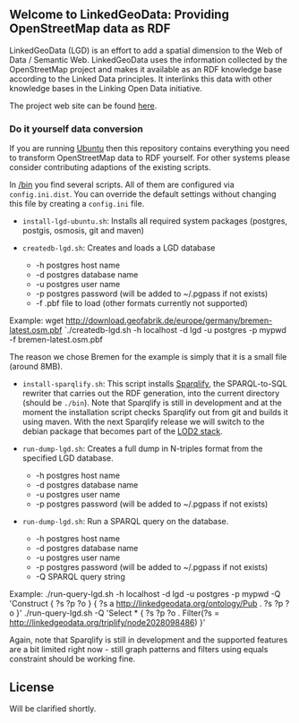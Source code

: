 ## Welcome to LinkedGeoData: Providing OpenStreetMap data as RDF
LinkedGeoData (LGD) is an effort to add a spatial dimension to the Web of Data / Semantic Web. LinkedGeoData uses the information collected by the OpenStreetMap project and makes it available as an RDF knowledge base according to the Linked Data principles. It interlinks this data with other knowledge bases in the Linking Open Data initiative.

The project web site can be found [here](http://linkedgeodata.org).

### Do it yourself data conversion
If you are running [Ubuntu](http://www.ubuntu.com) then this repository contains everything you need to transform OpenStreetMap data to RDF yourself.
For other systems please consider contributing adaptions of the existing scripts.

In [/bin](https://github.com/GeoKnow/LinkedGeoData/tree/master/bin) you find several scripts.
All of them are configured via `config.ini.dist`. You can override the default settings without changing this file by creating a `config.ini` file.


* `install-lgd-ubuntu.sh`: Installs all required system packages (postgres, postgis, osmosis, git and maven)


* `createdb-lgd.sh`: Creates and loads a LGD database
  * -h  postgres host name
  * -d  postgres database name
  * -u  postgres user name
  * -p  postgres password (will be added to ~/.pgpass if not exists)
  * -f  .pbf file to load (other formats currently not supported)

Example:
    wget http://download.geofabrik.de/europe/germany/bremen-latest.osm.pbf
    `./createdb-lgd.sh -h localhost -d lgd -u postgres -p mypwd -f bremen-latest.osm.pbf

The reason we chose Bremen for the example is simply that it is a small file (around 8MB).


* `install-sparqlify.sh`: This script installs [Sparqlify](https://github.com/AKSW/Sparqlify), the SPARQL-to-SQL rewriter that carries out the RDF generation, into the current directory (should be `./bin`). Note that Sparqlify is still in development and at the moment the installation script checks Sparqlify out from git and builds it using maven.
With the next Sparqlify release we will switch to the debian package that becomes part of the [LOD2 stack](http://stack.lod2.eu/).


* `run-dump-lgd.sh`: Creates a full dump in N-triples format from the specified LGD database.
  * -h  postgres host name
  * -d  postgres database name
  * -u  postgres user name
  * -p  postgres password (will be added to ~/.pgpass if not exists)


* `run-dump-lgd.sh`: Run a SPARQL query on the database.
  * -h  postgres host name
  * -d  postgres database name
  * -u  postgres user name
  * -p  postgres password (will be added to ~/.pgpass if not exists)
  * -Q  SPARQL query string

Example:
    ./run-query-lgd.sh -h localhost -d lgd -u postgres -p mypwd -Q 'Construct { ?s ?p ?o } { ?s a <http://linkedgeodata.org/ontology/Pub> . ?s ?p ?o }'
    ./run-query-lgd.sh -Q 'Select * { ?s ?p ?o . Filter(?s = <http://linkedgeodata.org/triplify/node2028098486>) }'

Again, note that Sparqlify is still in development and the supported features are a bit limited right now - still graph patterns and filters using equals constraint should be working fine.


## License
Will be clarified shortly.



